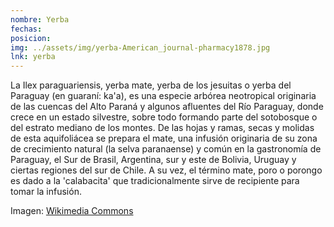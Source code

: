 ```yaml
---
nombre: Yerba
fechas:
posicion: 
img: ../assets/img/yerba-American_journal-pharmacy1878.jpg
lnk: yerba
---
```


<p>La Ilex paraguariensis, yerba mate, yerba de los jesuitas o yerba del Paraguay (en guaraní: ka'a), es una especie arbórea neotropical originaria de las cuencas del Alto Paraná y algunos afluentes del Río Paraguay, donde crece en un estado silvestre, sobre todo formando parte del sotobosque o del estrato mediano de los montes. De las hojas y ramas, secas y molidas de esta aquifoliácea se prepara el mate, una infusión originaria de su zona de crecimiento natural (la selva paranaense) y común en la gastronomía de Paraguay, el Sur de Brasil, Argentina, sur y este de Bolivia, Uruguay y ciertas regiones del sur de Chile. A su vez, el término mate, poro o porongo es dado a la 'calabacita' que tradicionalmente sirve de recipiente para tomar la infusión.</p>

<span>Imagen: <a href="https://commons.wikimedia.org/wiki/Category:Ilex_paraguariensis_-_botanical_illustrations#/media/File:American_journal_of_pharmacy_(1878)_(14770357052).jpg" target="blank_">Wikimedia Commons</a></span>